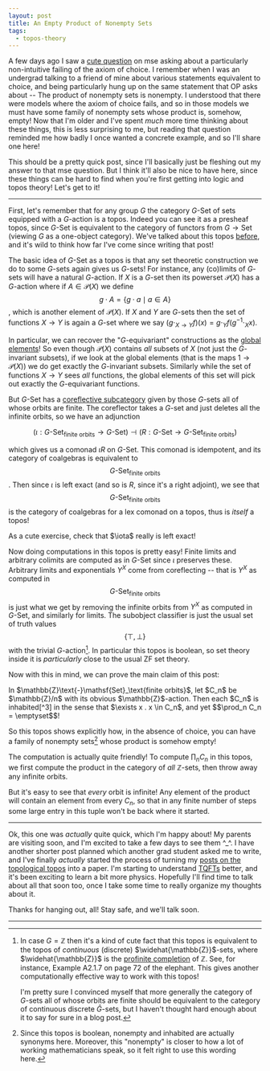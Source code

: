 ```yaml
---
layout: post
title: An Empty Product of Nonempty Sets
tags:
  - topos-theory
---
```


A few days ago I saw a [cute question][1] on mse asking about a particularly 
non-intuitive failing of the axiom of choice. I remember when I was an 
undergrad talking to a friend of mine about various statements equivalent 
to choice, and being particularly hung up on the same statement that OP 
asks about -- The product of nonempty sets is nonempty. I understood that 
there were models where the axiom of choice fails, and so in those models 
we must have some family of nonempty sets whose product is, somehow, empty!
Now that I'm older and I've spent *much* more time thinking about these things, 
this is less surprising to me, but reading that question reminded me how badly
I once wanted a concrete example, and so I'll share one here!

This should be a pretty quick post, since I'll basically just be fleshing 
out my answer to that mse question. But I think it'll also be nice to have 
here, since these things can be hard to find when you're first getting into 
logic and topos theory! Let's get to it!

---

First, let's remember that for any group $G$ the category $G\text{-}\mathsf{Set}$
of sets equipped with a $G$-action is a topos. Indeed you can see it as a 
presheaf topos, since $G\text{-}\mathsf{Set}$ is equivalent to the category 
of functors from $G \to \mathsf{Set}$ (viewing $G$ as a one-object category).
We've talked about this topos [before][2], and it's wild to think how 
far I've come since writing that post!

The basic idea of $G\text{-}\mathsf{Set}$ as a topos is that any set theoretic 
construction we do to some $G$-sets again gives us $G$-sets! For instance, 
any (co)limits of $G$-sets will have a natural $G$-action. If $X$ is a $G$-set
then its powerset $\mathcal{P}(X)$ has a $G$-action where if 
$A \in \mathcal{P}(X)$ we define $$g \cdot A = \{g \cdot a \mid a \in A \}$$,
which is another element of $\mathcal{P}(X)$. If $X$ and $Y$ are $G$-sets 
then the set of functions $X \to Y$ is again a $G$-set where we say 
$(g \cdot_{X \to Y} f)(x) = g \cdot_Y f(g^{-1} \cdot_X x)$.

In particular, we can recover the "$G$-equivariant" constructions as the 
[global elements][3]! So even though $\mathcal{P}(X)$ contains *all* subsets 
of $X$ (not just the $G$-invariant subsets), if we look at the global elements
(that is the maps $1 \to \mathcal{P}(X)$) we do get exactly the 
$G$-invariant subsets. Similarly while the set of functions $X \to Y$ sees 
*all* functions, the global elements of this set will pick out exactly the 
$G$-equivariant functions. 

But $G\text{-}\mathsf{Set}$ has a [coreflective subcategory][4] given by those
$G$-sets all of whose orbits are finite. The coreflector takes a $G$-set 
and just deletes all the infinite orbits, so we have an adjunction

$$
(\iota : G\text{-}\mathsf{Set}_\text{finite orbits} \to G\text{-}\mathsf{Set})
\dashv
(R : G\text{-}\mathsf{Set} \to G\text{-}\mathsf{Set}_\text{finite orbits})
$$

which gives us a comonad $\iota R$ on $G\text{-}\mathsf{Set}$. This 
comonad is idempotent, and its category of coalgebras is equivalent to 
$$G\text{-}\mathsf{Set}_\text{finite orbits}$$. Then since $\iota$ is left 
exact (and so is $R$, since it's a right adjoint), we see that 
$$G\text{-}\mathsf{Set}_\text{finite orbits}$$ is the category of coalgebras 
for a lex comonad on a topos, thus is *itself* a topos!

<div class=boxed markdown=1>
As a cute exercise, check that $\iota$ really is left exact!
</div>

Now doing computations in this topos is pretty easy! Finite limits and 
arbitrary colimits are computed as in $G\text{-}\mathsf{Set}$ since 
$\iota$ preserves these. Arbitrary limits and exponentials $Y^X$ come from 
coreflecting -- that is $Y^X$ as computed in 
$$G\text{-}\mathsf{Set}_\text{finite orbits}$$ is just what we get by 
removing the infinite orbits from $Y^X$ as computed in $G\text{-}\mathsf{Set}$,
and similarly for limits. The subobject classifier is just the usual set 
of truth values $$\{ \top, \bot \}$$ with the trivial $G$-action[^1]. 
In particular this topos is boolean, so set theory inside it is *particularly*
close to the usual ZF set theory.

Now with this in mind, we can prove the main claim of this post:

<div class=boxed markdown=1>
In $\mathbb{Z}\text{-}\mathsf{Set}_\text{finite orbits}$, let $C_n$ be $\mathbb{Z}/n$ 
with its obvious $\mathbb{Z}$-action. Then each $C_n$ is inhabited[^3] in 
the sense that $\exists x . x \in C_n$, and yet $$\prod_n C_n = \emptyset$$!

So this topos shows explicitly how, in the absence of choice, you can have 
a family of nonempty sets[^2] whose product is somehow empty!
</div>

The computation is actually quite friendly! To compute $\prod_n C_n$ in 
this topos, we first compute the product in the category of *all* 
$\mathbb{Z}$-sets, then throw away any infinite orbits.

But it's easy to see that *every* orbit is infinite! Any element of the 
product will contain an element from every $C_n$, so that in any finite 
number of steps some large entry in this tuple won't be back where it started.

---

Ok, this one was *actually* quite quick, which I'm happy about! 
My parents are visiting soon, and I'm excited to take a few days 
to see them ^_^. I have another shorter post planned which another 
grad student asked me to write, and I've finally *actually* 
started the process of turning my [posts on the topological topos][9]
into a paper. I'm starting to understand [TQFTs][10] better, and it's 
been exciting to learn a bit more physics. Hopefully I'll find time 
to talk about all that soon too, once I take some time to really organize 
my thoughts about it.

Thanks for hanging out, all! Stay safe, and we'll talk soon.



---

[1]: https://math.stackexchange.com/q/5072206/655547
[2]: /2022/12/13/internal-logic-examples
[3]: https://ncatlab.org/nlab/show/global+element
[4]: https://ncatlab.org/nlab/show/coreflective+subcategory
[5]: https://ncatlab.org/nlab/show/profinite+completion+of+a+group
[6]: https://ncatlab.org/nlab/show/Grothendieck%27s+Galois+theory
[7]: https://en.wikipedia.org/wiki/Residually_finite_group
[8]: https://ncatlab.org/nlab/show/bracket+type
[9]: /2024/07/03/life-in-johnstones-topological-topos
[10]: https://en.wikipedia.org/wiki/Topological_quantum_field_theory

[^1]:
    In case $G = \mathbb{Z}$ then it's a kind of cute fact that this topos 
    is equivalent to the 
    topos of *continuous* (discrete) $\widehat{\mathbb{Z}}$-sets, where 
    $\widehat{\mathbb{Z}}$ is the [profinite completion][5] of $\mathbb{Z}$.
    See, for instance, Example A2.1.7 on page 72 of the elephant. This gives 
    another computationally effective way to work with this topos!

    I'm pretty sure I convinced myself that more generally the category 
    of $G$-sets all of whose orbits are finite should be equivalent to 
    the category of continuous discrete $\widehat{G}$-sets, but I haven't 
    thought hard enough about it to say for sure in a blog post.

[^2]:
    Since this topos is boolean, nonempty and inhabited are actually 
    synonyms here. Moreover, this "nonempty" is closer to how a lot of 
    working mathematicians speak, so it felt right to use this wording here.

[^3]:
    Of course, there's no global points for $n \neq 1$, since maps 
    $1 \to C_n$ correspond to fixed points. But existential quantification 
    is *local*, so that the topos models $\exists x \in C_n . \top$ if there's 
    some surjection $V \twoheadrightarrow 1$ and a map $V \to C_n$. We 
    can take $V = \mathbb{Z}$ with its left multiplication action on itself, 
    and there *is* a map from $\mathbb{Z} \to C_n$.

    If you're more used to type theory, we don't have $\Sigma_{x : C_n} \top$,
    since that would imply a global element. But despite this, we *do* 
    have the [propositional truncation][8] 
    $\lVert \Sigma_{x : C_n} \top \rVert$, so that an element of $C_n$ 
    *merely* exists. 
